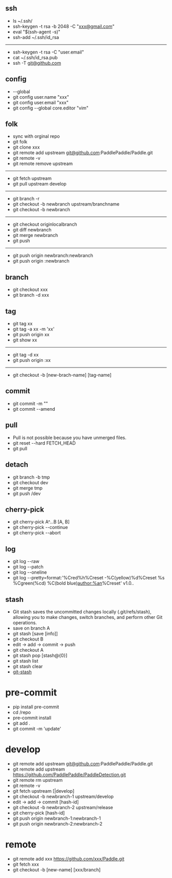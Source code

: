 
## ssh
- ls ~/.ssh/
- ssh-keygen -t rsa -b 2048 -C "xxx@gmail.com"
- eval "$(ssh-agent -s)"
- ssh-add ~/.ssh/id_rsa
---
- ssh-keygen -t rsa -C "user.email"
- cat ~/.ssh/id_rsa.pub
- ssh -T git@github.com


## config 
- --global
- git config user.name "xxx"
- git config user.email "xxx"
- git config --global core.editor "vim"

## folk
- sync with orginal repo
- git folk 
- git clone xxx
- git remote add upstream git@github.com:PaddlePaddle/Paddle.git
- git remote -v
- git remote remove upstream

---
- git fetch upstream
- git pull upstream develop
---
- git branch -r
- git checkout -b newbranch upstream/branchname
- git checkout -b newbranch
---
- git checkout originlocalbranch
- git diff newbranch
- git merge newbranch
- git push 

---
- git push origin newbranch:newbranch
- git push origin :newbranch

## branch
- git checkout xxx
- git branch -d xxx

## tag
- git tag xx
- git tag -a xx -m 'xx'
- git push origin xx
- git show xx
---
- git tag -d xx
- git push origin :xx
---
- git checkout -b [new-brach-name] [tag-name]

## commit
- git commit -m ""
- git commit --amend


## pull
- Pull is not possible because you have unmerged files.
- git reset --hard FETCH_HEAD
- git pull


## detach
- git branch -b tmp
- git checkout dev
- git merge tmp
- git push /dev


## cherry-pick
 - git cherry-pick A^...B  [A, B]
 - git cherry-pick --continue
 - git cherry-pick --abort


 


## log
- git log --raw
- git log --patch
- git log --oneline
- git log --pretty=format:'%Cred%h%Creset -%C(yellow)%d%Creset %s %Cgreen(%cd) %C(bold blue)<author:%an>%Creset' v1.0..


## stash
- Git stash saves the uncommitted changes locally (.git/refs/stash), allowing you to make changes, switch branches, and perform other Git operations.
- save on branch A
- git stash [save [info]]
- git checkout B
- edit -> add -> commit -> push 
- git checkout A
- git stash pop [stash@{0}]
- git stash list
- git stash clear
- [git-stash](https://opensource.com/article/21/4/git-stash)
	


# pre-commit
- pip install pre-commit
- cd /repo
- pre-commit install
- git add . 
- git commit -m 'update'


# develop
- git remote add upstream git@github.com:PaddlePaddle/Paddle.git
- git remote add upstream https://github.com/PaddlePaddle/PaddleDetection.git
- git remote rm upstream
- git remote -v
- git fetch upstream [|develop]
- git checkout -b newbranch-1 upstream/develop
- edit -> add -> commit [hash-id]
- git checkout -b newbranch-2 upstream/release
- git cherry-pick [hash-id]
- git push origin newbranch-1:newbranch-1
- git push origin newbranch-2:newbranch-2


# remote
- git remote add xxx https://github.com/xxx/Paddle.git 
- git fetch xxx 
- git checkout -b [new-name] [xxx/branch]
